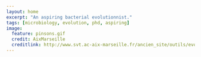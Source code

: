 ```yaml
---
layout: home
excerpt: "An aspiring bacterial evolutionnist."
tags: [microbiology, evolution, phd, aspiring]
image:
  feature: pinsons.gif
  credit: AixMarseille
  creditlink: http://www.svt.ac-aix-marseille.fr/ancien_site/outils/evoluti3/preuves.htm
---
```


